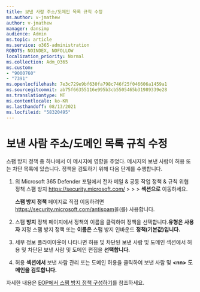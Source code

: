 ```yaml
---
title: 보낸 사람 주소/도메인 목록 규칙 수정
ms.author: v-jmathew
author: v-jmathew
manager: dansimp
audience: Admin
ms.topic: article
ms.service: o365-administration
ROBOTS: NOINDEX, NOFOLLOW
localization_priority: Normal
ms.collection: Adm_O365
ms.custom:
- "9000760"
- "7391"
ms.openlocfilehash: 7e3c729e9bf630fa798c746f25f046606a1459a1
ms.sourcegitcommit: ab75f66355116e995b3cb5505465b31989339e28
ms.translationtype: MT
ms.contentlocale: ko-KR
ms.lasthandoff: 08/13/2021
ms.locfileid: "58320495"
---
```

# <a name="fix-sender-addressdomain-list-rules"></a>보낸 사람 주소/도메인 목록 규칙 수정

스팸 방지 정책 중 하나에서 이 메시지에 영향을 주었다. 메시지의 보낸 사람이 허용 또는 차단 목록에 있습니다. 정책을 검토하기 위해 다음 단계를 수행합니다.

1. 의 Microsoft 365 Defender 포털에서 전자 메일 & 공동 작업 정책 & 규칙 위협 정책 스팸 방지 <https://security.microsoft.com/>  \>  \>  \>  **섹션으로** 이동하세요.

   **스팸 방지 정책** 페이지로 직접 이동하려면 <https://security.microsoft.com/antispam>을(를) 사용합니다.

2. 스팸 **방지** 정책 페이지에서 정책의 이름을 클릭하여 정책을 선택합니다.**유형은** **사용자** 지정 스팸 방지 정책 또는 **이름은** 스팸 방지 인바운드 **정책(기본값)입니다.**
3. 세부 정보 플라이아웃이 나타나면  허용 및 차단된 보낸 사람 및 도메인 섹션에서 허용 및 차단된 보낸 사람 및 도메인 편집을 **선택합니다.**
4. 허용 **섹션에서** 보낸 사람 관리 또는 도메인 허용을 클릭하여 보낸 사람 및 **\<nn\>** **도메인을 검토합니다.**

자세한 내용은 [EOP에서 스팸 방지 정책 구성하기](https://docs.microsoft.com/microsoft-365/security/office-365-security/configure-your-spam-filter-policies)를 참조하세요.
